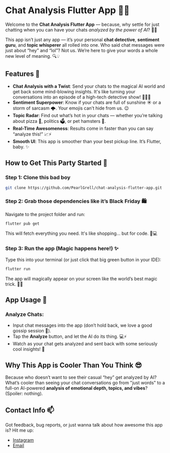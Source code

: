 
# Chat Analysis Flutter App 🚀💬

Welcome to the **Chat Analysis Flutter App** — because, why settle for just chatting when you can have your chats *analyzed by the power of AI*? 🤖✨

This app isn’t just any app — it’s your personal **chat detective**, **sentiment guru**, and **topic whisperer** all rolled into one. Who said chat messages were just about “hey” and “lol”? Not us. We’re here to give your words a whole new level of meaning. 🔍💡

## Features 🎉

- **Chat Analysis with a Twist**: Send your chats to the magical AI world and get back some mind-blowing insights. It's like turning your conversations into an episode of a high-tech detective show! 🕵️‍♂️🧩
- **Sentiment Superpower**: Know if your chats are full of sunshine ☀️ or a storm of sarcasm 🌩️. Your emojis can’t hide from us. 😉
- **Topic Radar**: Find out what’s hot in your chats — whether you’re talking about pizza 🍕, politics 🗳️, or pet hamsters 🐹.
- **Real-Time Awesomeness**: Results come in faster than you can say “analyze this!” 📈⚡
- **Smooth UI**: This app is smoother than your best pickup line. It’s Flutter, baby. ✨

## How to Get This Party Started 🎉

### Step 1: Clone this bad boy

```bash
git clone https://github.com/PearlGrell/chat-analysis-flutter-app.git
```

### Step 2: Grab those dependencies like it’s Black Friday 🛍️

Navigate to the project folder and run:

```bash
flutter pub get
```

This will fetch everything you need. It's like shopping... but for code. 🛒💻

### Step 3: Run the app (Magic happens here!) ✨

Type this into your terminal (or just click that big green button in your IDE):

```bash
flutter run
```

The app will magically appear on your screen like the world’s best magic trick. 🎩✨

## App Usage 💬

### Analyze Chats:

- Input chat messages into the app (don’t hold back, we love a good gossip session 🤭).
- Tap the **Analyze** button, and let the AI do its thing. 💻⚡
- Watch as your chat gets analyzed and sent back with some seriously cool insights! 🎉

## Why This App is Cooler Than You Think 😎

Because who doesn’t want to see their casual “hey” get analyzed by AI? What’s cooler than seeing your chat conversations go from "just words" to a full-on AI-powered **analysis of emotional depth, topics, and vibes**? (Spoiler: nothing).

## Contact Info 📫

Got feedback, bug reports, or just wanna talk about how awesome this app is? Hit me up:

- [Instagram](https://instagram.com/aryan_.__)
- [Email](mailto:aryantrivedi.lko@gmail.com)

